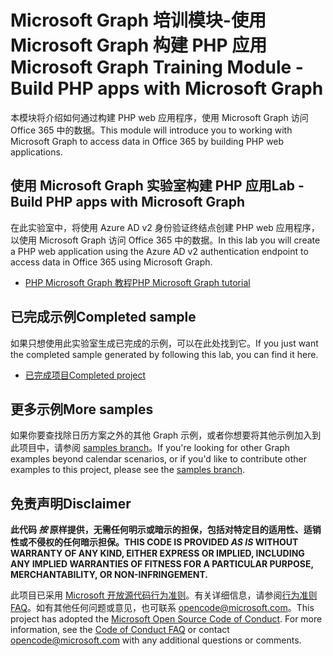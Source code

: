 # <a name="microsoft-graph-training-module---build-php-apps-with-microsoft-graph"></a><span data-ttu-id="cf49c-101">Microsoft Graph 培训模块-使用 Microsoft Graph 构建 PHP 应用</span><span class="sxs-lookup"><span data-stu-id="cf49c-101">Microsoft Graph Training Module - Build PHP apps with Microsoft Graph</span></span>

<span data-ttu-id="cf49c-102">本模块将介绍如何通过构建 PHP web 应用程序，使用 Microsoft Graph 访问 Office 365 中的数据。</span><span class="sxs-lookup"><span data-stu-id="cf49c-102">This module will introduce you to working with Microsoft Graph to access data in Office 365 by building PHP web applications.</span></span>

## <a name="lab---build-php-apps-with-microsoft-graph"></a><span data-ttu-id="cf49c-103">使用 Microsoft Graph 实验室构建 PHP 应用</span><span class="sxs-lookup"><span data-stu-id="cf49c-103">Lab - Build PHP apps with Microsoft Graph</span></span>

<span data-ttu-id="cf49c-104">在此实验室中，将使用 Azure AD v2 身份验证终结点创建 PHP web 应用程序，以使用 Microsoft Graph 访问 Office 365 中的数据。</span><span class="sxs-lookup"><span data-stu-id="cf49c-104">In this lab you will create a PHP web application using the Azure AD v2 authentication endpoint to access data in Office 365 using Microsoft Graph.</span></span>

- [<span data-ttu-id="cf49c-105">PHP Microsoft Graph 教程</span><span class="sxs-lookup"><span data-stu-id="cf49c-105">PHP Microsoft Graph tutorial</span></span>](https://docs.microsoft.com/graph/training/php-tutorial)

## <a name="completed-sample"></a><span data-ttu-id="cf49c-106">已完成示例</span><span class="sxs-lookup"><span data-stu-id="cf49c-106">Completed sample</span></span>

<span data-ttu-id="cf49c-107">如果只想使用此实验室生成已完成的示例，可以在此处找到它。</span><span class="sxs-lookup"><span data-stu-id="cf49c-107">If you just want the completed sample generated by following this lab, you can find it here.</span></span>

- [<span data-ttu-id="cf49c-108">已完成项目</span><span class="sxs-lookup"><span data-stu-id="cf49c-108">Completed project</span></span>](demo)

## <a name="more-samples"></a><span data-ttu-id="cf49c-109">更多示例</span><span class="sxs-lookup"><span data-stu-id="cf49c-109">More samples</span></span>

<span data-ttu-id="cf49c-110">如果你要查找除日历方案之外的其他 Graph 示例，或者你想要将其他示例加入到此项目中，请参阅 [samples branch](https://github.com/microsoftgraph/msgraph-training-phpapp/tree/samples)。</span><span class="sxs-lookup"><span data-stu-id="cf49c-110">If you're looking for other Graph examples beyond calendar scenarios, or if you'd like to contribute other examples to this project, please see the [samples branch](https://github.com/microsoftgraph/msgraph-training-phpapp/tree/samples).</span></span>

## <a name="disclaimer"></a><span data-ttu-id="cf49c-111">免责声明</span><span class="sxs-lookup"><span data-stu-id="cf49c-111">Disclaimer</span></span>

<span data-ttu-id="cf49c-112">**此代码 *按* 原样提供，无需任何明示或暗示的担保，包括对特定目的适用性、适销性或不侵权的任何暗示担保。**</span><span class="sxs-lookup"><span data-stu-id="cf49c-112">**THIS CODE IS PROVIDED *AS IS* WITHOUT WARRANTY OF ANY KIND, EITHER EXPRESS OR IMPLIED, INCLUDING ANY IMPLIED WARRANTIES OF FITNESS FOR A PARTICULAR PURPOSE, MERCHANTABILITY, OR NON-INFRINGEMENT.**</span></span>

<span data-ttu-id="cf49c-p101">此项目已采用 [Microsoft 开放源代码行为准则](https://opensource.microsoft.com/codeofconduct/)。有关详细信息，请参阅[行为准则 FAQ](https://opensource.microsoft.com/codeofconduct/faq/)。如有其他任何问题或意见，也可联系 [opencode@microsoft.com](mailto:opencode@microsoft.com)。</span><span class="sxs-lookup"><span data-stu-id="cf49c-p101">This project has adopted the [Microsoft Open Source Code of Conduct](https://opensource.microsoft.com/codeofconduct/). For more information, see the [Code of Conduct FAQ](https://opensource.microsoft.com/codeofconduct/faq/) or contact [opencode@microsoft.com](mailto:opencode@microsoft.com) with any additional questions or comments.</span></span>

